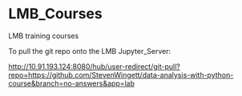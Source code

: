 # LMB_Courses
LMB training courses


To pull the git repo onto the LMB Jupyter_Server:

http://10.91.193.124:8080/hub/user-redirect/git-pull?repo=https://github.com/StevenWingett/data-analysis-with-python-course&branch=no-answers&app=lab
